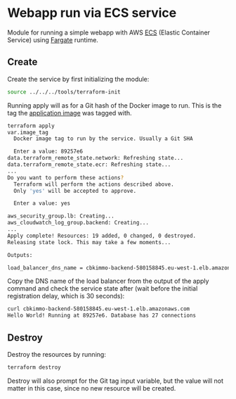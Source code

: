 # Webapp run via ECS service

Module for running a simple webapp with AWS [ECS](https://docs.aws.amazon.com/AmazonECS/latest/developerguide/Welcome.html) (Elastic Container Service) using [Fargate](https://docs.aws.amazon.com/AmazonECS/latest/developerguide/AWS_Fargate.html) runtime.

## Create

Create the service by first initializing the module:

```bash
source ../../../tools/terraform-init
```

Running apply will as for a Git hash of the Docker image to run. This is the tag the [application image](../../application) was tagged with.

```bash
terraform apply
var.image_tag
  Docker image tag to run by the service. Usually a Git SHA

  Enter a value: 89257e6
data.terraform_remote_state.network: Refreshing state...
data.terraform_remote_state.ecr: Refreshing state...
...
Do you want to perform these actions?
  Terraform will perform the actions described above.
  Only 'yes' will be accepted to approve.

  Enter a value: yes

aws_security_group.lb: Creating...
aws_cloudwatch_log_group.backend: Creating...
...
Apply complete! Resources: 19 added, 0 changed, 0 destroyed.
Releasing state lock. This may take a few moments...

Outputs:

load_balancer_dns_name = cbkimmo-backend-580158845.eu-west-1.elb.amazonaws.com
```

Copy the DNS name of the load balancer from the output of the apply command and check the service state after (wait before the initial registration delay, which is 30 seconds):

```bash
curl cbkimmo-backend-580158845.eu-west-1.elb.amazonaws.com
Hello World! Running at 89257e6. Database has 27 connections
```

## Destroy

Destroy the resources by running:

```bash
terraform destroy
```

Destroy will also prompt for the Git tag input variable, but the value will not matter in this case, since no new resource will be created.
